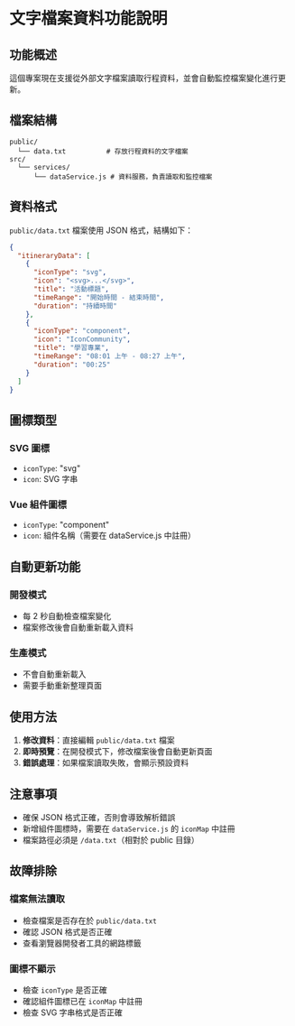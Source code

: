 # 文字檔案資料功能說明

## 功能概述

這個專案現在支援從外部文字檔案讀取行程資料，並會自動監控檔案變化進行更新。

## 檔案結構

```
public/
  └── data.txt          # 存放行程資料的文字檔案
src/
  └── services/
      └── dataService.js # 資料服務，負責讀取和監控檔案
```

## 資料格式

`public/data.txt` 檔案使用 JSON 格式，結構如下：

```json
{
  "itineraryData": [
    {
      "iconType": "svg",
      "icon": "<svg>...</svg>",
      "title": "活動標題",
      "timeRange": "開始時間 - 結束時間",
      "duration": "持續時間"
    },
    {
      "iconType": "component",
      "icon": "IconCommunity",
      "title": "學習專業",
      "timeRange": "08:01 上午 - 08:27 上午",
      "duration": "00:25"
    }
  ]
}
```

## 圖標類型

### SVG 圖標

- `iconType`: "svg"
- `icon`: SVG 字串

### Vue 組件圖標

- `iconType`: "component"
- `icon`: 組件名稱（需要在 dataService.js 中註冊）

## 自動更新功能

### 開發模式

- 每 2 秒自動檢查檔案變化
- 檔案修改後會自動重新載入資料

### 生產模式

- 不會自動重新載入
- 需要手動重新整理頁面

## 使用方法

1. **修改資料**：直接編輯 `public/data.txt` 檔案
2. **即時預覽**：在開發模式下，修改檔案後會自動更新頁面
3. **錯誤處理**：如果檔案讀取失敗，會顯示預設資料

## 注意事項

- 確保 JSON 格式正確，否則會導致解析錯誤
- 新增組件圖標時，需要在 `dataService.js` 的 `iconMap` 中註冊
- 檔案路徑必須是 `/data.txt`（相對於 public 目錄）

## 故障排除

### 檔案無法讀取

- 檢查檔案是否存在於 `public/data.txt`
- 確認 JSON 格式是否正確
- 查看瀏覽器開發者工具的網路標籤

### 圖標不顯示

- 檢查 `iconType` 是否正確
- 確認組件圖標已在 `iconMap` 中註冊
- 檢查 SVG 字串格式是否正確
